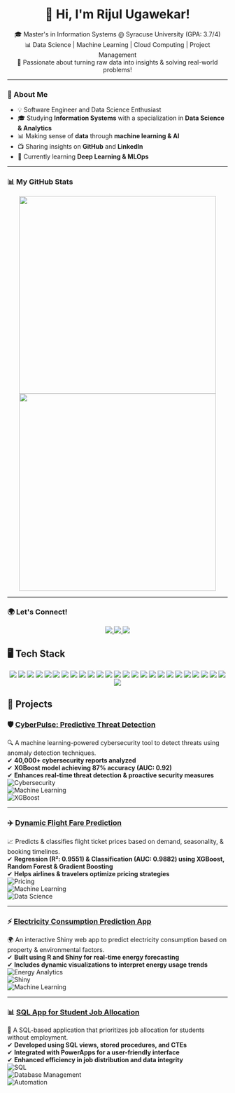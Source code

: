 <h1 align="center"> 👋 Hi, I'm Rijul Ugawekar! </h1>

<p align="center">
  🎓 Master's in Information Systems @ Syracuse University (GPA: 3.7/4) <br>
  📊 Data Science | Machine Learning | Cloud Computing | Project Management <br>
  📌 Passionate about turning raw data into insights & solving real-world problems! 
</p>

---

### 🚀 About Me  
- 💡 Software Engineer and Data Science Enthusiast  
- 🎓 Studying **Information Systems** with a specialization in **Data Science & Analytics**  
- 📊 Making sense of **data** through **machine learning & AI**  
- 📺 Sharing insights on **GitHub** and **LinkedIn**  
- 🌱 Currently learning **Deep Learning & MLOps**  

---

### 📊 My GitHub Stats  

<p align="center">
  <img src="https://github-readme-stats.vercel.app/api?username=techwthjul&show_icons=true&theme=radical&hide=stars,prs" width="450px"/>
  <img src="https://github-readme-streak-stats.herokuapp.com/?user=techwthjul&theme=radical" width="450px"/>
</p>

---

### 🌍 Let's Connect!  

<p align="center">
  <a href="https://www.linkedin.com/in/rijul-ugawekar/">
    <img src="https://img.shields.io/badge/LinkedIn-blue?style=for-the-badge&logo=linkedin&logoColor=white"/>
  </a>
  <a href="mailto:rnugawek@syr.edu">
    <img src="https://img.shields.io/badge/Email-D14836?style=for-the-badge&logo=gmail&logoColor=white"/>
  </a>
  <a href="https://github.com/techwthjul">
    <img src="https://img.shields.io/badge/GitHub-181717?style=for-the-badge&logo=github&logoColor=white"/>
  </a>
</p>

## **🖥️ Tech Stack**

<p align="center">
  <img src="https://img.shields.io/badge/Python-3776AB?style=for-the-badge&logo=python&logoColor=white"/>
  <img src="https://img.shields.io/badge/SQL-4479A1?style=for-the-badge&logo=postgresql&logoColor=white"/>
  <img src="https://img.shields.io/badge/R-276DC3?style=for-the-badge&logo=r&logoColor=white"/>
  <img src="https://img.shields.io/badge/Scala-DC322F?style=for-the-badge&logo=scala&logoColor=white"/>
  <img src="https://img.shields.io/badge/TensorFlow-FF6F00?style=for-the-badge&logo=tensorflow&logoColor=white"/>
  <img src="https://img.shields.io/badge/PyTorch-EE4C2C?style=for-the-badge&logo=pytorch&logoColor=white"/>
  <img src="https://img.shields.io/badge/XGBoost-FF8000?style=for-the-badge&logo=xgboost&logoColor=white"/>
  <img src="https://img.shields.io/badge/Sci--kit%20Learn-F7931E?style=for-the-badge&logo=scikitlearn&logoColor=white"/>
  <img src="https://img.shields.io/badge/Tableau-E97627?style=for-the-badge&logo=tableau&logoColor=white"/>
  <img src="https://img.shields.io/badge/Power%20BI-F2C811?style=for-the-badge&logo=powerbi&logoColor=white"/>
  <img src="https://img.shields.io/badge/Google%20Analytics-E37400?style=for-the-badge&logo=google-analytics&logoColor=white"/>
  <img src="https://img.shields.io/badge/AWS-232F3E?style=for-the-badge&logo=amazon-aws&logoColor=white"/>
  <img src="https://img.shields.io/badge/Azure-0078D4?style=for-the-badge&logo=microsoft-azure&logoColor=white"/>
  <img src="https://img.shields.io/badge/Kubernetes-326CE5?style=for-the-badge&logo=kubernetes&logoColor=white"/>
  <img src="https://img.shields.io/badge/Terraform-7B42BC?style=for-the-badge&logo=terraform&logoColor=white"/>
  <img src="https://img.shields.io/badge/Ansible-EE0000?style=for-the-badge&logo=ansible&logoColor=white"/>
  <img src="https://img.shields.io/badge/Docker-2496ED?style=for-the-badge&logo=docker&logoColor=white"/>
  <img src="https://img.shields.io/badge/Jenkins-D24939?style=for-the-badge&logo=jenkins&logoColor=white"/>
  <img src="https://img.shields.io/badge/SQL%20Server-CC2927?style=for-the-badge&logo=microsoft-sql-server&logoColor=white"/>
  <img src="https://img.shields.io/badge/Hadoop-66CCFF?style=for-the-badge&logo=apache-hadoop&logoColor=white"/>
  <img src="https://img.shields.io/badge/Microsoft%20Access-A4373A?style=for-the-badge&logo=microsoft-access&logoColor=white"/>
  <img src="https://img.shields.io/badge/NoSQL-FF9900?style=for-the-badge&logo=mongodb&logoColor=white"/>
  <img src="https://img.shields.io/badge/Git-F05032?style=for-the-badge&logo=git&logoColor=white"/>
  <img src="https://img.shields.io/badge/GitHub-181717?style=for-the-badge&logo=github&logoColor=white"/>
  <img src="https://img.shields.io/badge/AWS%20CodePipeline-FF9900?style=for-the-badge&logo=amazon-aws&logoColor=white"/>
  <img src="https://img.shields.io/badge/CloudFormation-FF4F8B?style=for-the-badge&logo=amazon-aws&logoColor=white"/>
</p>

## **📂 Projects**  

### **🛡️ [CyberPulse: Predictive Threat Detection](https://github.com/techwthjul/ML-CyberPulse-ThreatDetection)**
🔍 A machine learning-powered cybersecurity tool to detect threats using anomaly detection techniques.  
✔ **40,000+ cybersecurity reports analyzed**  
✔ **XGBoost model achieving 87% accuracy (AUC: 0.92)**  
✔ **Enhances real-time threat detection & proactive security measures**  
![Cybersecurity](https://img.shields.io/badge/Cybersecurity-Blue?style=for-the-badge&logo=databricks&logoColor=white)  
![Machine Learning](https://img.shields.io/badge/Machine%20Learning-Orange?style=for-the-badge&logo=python&logoColor=white)  
![XGBoost](https://img.shields.io/badge/XGBoost-FF8000?style=for-the-badge&logo=xgboost&logoColor=white)  

---

### **✈️ [Dynamic Flight Fare Prediction](https://github.com/techwthjul/Dynamic_Pricing_ML-Project)**
📈 Predicts & classifies flight ticket prices based on demand, seasonality, & booking timelines.  
✔ **Regression (R²: 0.9551) & Classification (AUC: 0.9882) using XGBoost, Random Forest & Gradient Boosting**  
✔ **Helps airlines & travelers optimize pricing strategies**  
![Pricing](https://img.shields.io/badge/Dynamic%20Pricing-Purple?style=for-the-badge&logo=google-analytics&logoColor=white)  
![Machine Learning](https://img.shields.io/badge/Machine%20Learning-Orange?style=for-the-badge&logo=python&logoColor=white)  
![Data Science](https://img.shields.io/badge/Data%20Science-Blue?style=for-the-badge&logo=anaconda&logoColor=white)  

---

### **⚡ [Electricity Consumption Prediction App](https://github.com/techwthjul/Electricity-Consumption-Prediction-App-Using-Shiny-and-R-Programming-)**
🌍 An interactive Shiny web app to predict electricity consumption based on property & environmental factors.  
✔ **Built using R and Shiny for real-time energy forecasting**  
✔ **Includes dynamic visualizations to interpret energy usage trends**  
![Energy Analytics](https://img.shields.io/badge/Energy%20Analytics-Green?style=for-the-badge&logo=google-analytics&logoColor=white)  
![Shiny](https://img.shields.io/badge/Shiny-Blue?style=for-the-badge&logo=r&logoColor=white)  
![Machine Learning](https://img.shields.io/badge/Machine%20Learning-Orange?style=for-the-badge&logo=python&logoColor=white)  

---

### **📊 [SQL App for Student Job Allocation](https://github.com/techwthjul/Student_Employment_App_SQL)**
💼 A SQL-based application that prioritizes job allocation for students without employment.  
✔ **Developed using SQL views, stored procedures, and CTEs**  
✔ **Integrated with PowerApps for a user-friendly interface**  
✔ **Enhanced efficiency in job distribution and data integrity**  
![SQL](https://img.shields.io/badge/SQL-4479A1?style=for-the-badge&logo=postgresql&logoColor=white)  
![Database Management](https://img.shields.io/badge/Database%20Management-Green?style=for-the-badge&logo=microsoft-access&logoColor=white)  
![Automation](https://img.shields.io/badge/Automation-Red?style=for-the-badge&logo=github-actions&logoColor=white)  


